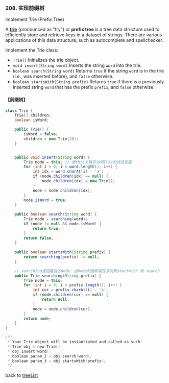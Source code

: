### 208. 实现前缀树

Implement Trie (Prefix Tree)

A [**trie**](https://en.wikipedia.org/wiki/Trie) (pronounced as "try") or **prefix tree** is a tree data structure used to efficiently store and retrieve keys in a dataset of strings. There are various applications of this data structure, such as autocomplete and spellchecker.

Implement the Trie class:

- `Trie()` Initializes the trie object.
- `void insert(String word)` Inserts the string `word` into the trie.
- `boolean search(String word)` Returns `true` if the string `word` is in the trie (i.e., was inserted before), and `false` otherwise.
- `boolean startsWith(String prefix)` Returns `true` if there is a previously inserted string `word` that has the prefix `prefix`, and `false` otherwise.



#### 【前缀树】



```java
class Trie {
    Trie[] children;
    boolean isWord;

    public Trie() {
        isWord = false;
        children = new Trie[26];
    }


    public void insert(String word) {
        Trie node = this; // 用this关键字访问Trie的成员变量
        for (int i = 0; i < word.length(); i++) {
            int idx = word.charAt(i) - 'a';
            if (node.children[idx] == null) {
                node.children[idx] = new Trie();
            }
            node = node.children[idx];
        }
        node.isWord = true;
    }
    
    public boolean search(String word) {
        Trie node = searching(word);
        if (node != null && node.isWord) {
            return true;
        }
        return false;
    }
    
    public boolean startsWith(String prefix) {
        return searching(prefix) != null;
    }

  	// searching返回最后的Node，由Node的值和属性来判断startWith 和 search
    public Trie searching(String prefix) {
        Trie node = this;
        for (int i = 0; i < prefix.length(); i++) {
            int cur = prefix.charAt(i) - 'a';
            if (node.children[cur] == null) {
                return null;
            }
            node = node.children[cur];
        }
        return node;
    }
}

/**
 * Your Trie object will be instantiated and called as such:
 * Trie obj = new Trie();
 * obj.insert(word);
 * boolean param_2 = obj.search(word);
 * boolean param_3 = obj.startsWith(prefix);
 */
```



back to [treeList](https://github.com/xiaoshuzhao/leetcode-notes-java/blob/main/%E6%95%B0%E6%8D%AE%E7%BB%93%E6%9E%84/%E4%BA%8C%E5%8F%89%E6%A0%91/Tree%20list.md)
